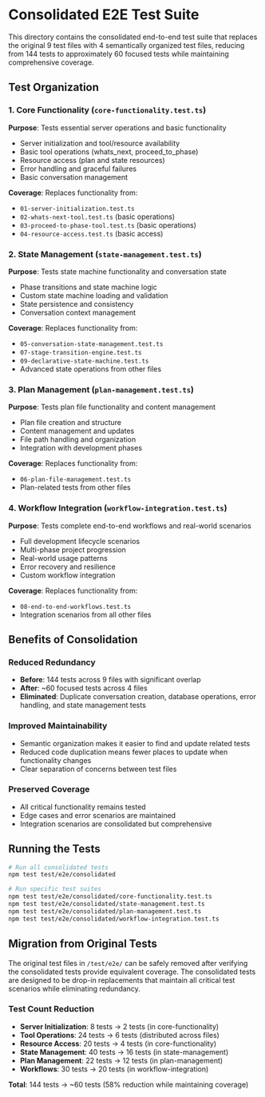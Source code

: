 # Consolidated E2E Test Suite

This directory contains the consolidated end-to-end test suite that replaces the original 9 test files with 4 semantically organized test files, reducing from 144 tests to approximately 60 focused tests while maintaining comprehensive coverage.

## Test Organization

### 1. Core Functionality (`core-functionality.test.ts`)

**Purpose**: Tests essential server operations and basic functionality

- Server initialization and tool/resource availability
- Basic tool operations (whats_next, proceed_to_phase)
- Resource access (plan and state resources)
- Error handling and graceful failures
- Basic conversation management

**Coverage**: Replaces functionality from:

- `01-server-initialization.test.ts`
- `02-whats-next-tool.test.ts` (basic operations)
- `03-proceed-to-phase-tool.test.ts` (basic operations)
- `04-resource-access.test.ts` (basic access)

### 2. State Management (`state-management.test.ts`)

**Purpose**: Tests state machine functionality and conversation state

- Phase transitions and state machine logic
- Custom state machine loading and validation
- State persistence and consistency
- Conversation context management

**Coverage**: Replaces functionality from:

- `05-conversation-state-management.test.ts`
- `07-stage-transition-engine.test.ts`
- `09-declarative-state-machine.test.ts`
- Advanced state operations from other files

### 3. Plan Management (`plan-management.test.ts`)

**Purpose**: Tests plan file functionality and content management

- Plan file creation and structure
- Content management and updates
- File path handling and organization
- Integration with development phases

**Coverage**: Replaces functionality from:

- `06-plan-file-management.test.ts`
- Plan-related tests from other files

### 4. Workflow Integration (`workflow-integration.test.ts`)

**Purpose**: Tests complete end-to-end workflows and real-world scenarios

- Full development lifecycle scenarios
- Multi-phase project progression
- Real-world usage patterns
- Error recovery and resilience
- Custom workflow integration

**Coverage**: Replaces functionality from:

- `08-end-to-end-workflows.test.ts`
- Integration scenarios from all other files

## Benefits of Consolidation

### Reduced Redundancy

- **Before**: 144 tests across 9 files with significant overlap
- **After**: ~60 focused tests across 4 files
- **Eliminated**: Duplicate conversation creation, database operations, error handling, and state management tests

### Improved Maintainability

- Semantic organization makes it easier to find and update related tests
- Reduced code duplication means fewer places to update when functionality changes
- Clear separation of concerns between test files

### Preserved Coverage

- All critical functionality remains tested
- Edge cases and error scenarios are maintained
- Integration scenarios are consolidated but comprehensive

## Running the Tests

```bash
# Run all consolidated tests
npm test test/e2e/consolidated

# Run specific test suites
npm test test/e2e/consolidated/core-functionality.test.ts
npm test test/e2e/consolidated/state-management.test.ts
npm test test/e2e/consolidated/plan-management.test.ts
npm test test/e2e/consolidated/workflow-integration.test.ts
```

## Migration from Original Tests

The original test files in `/test/e2e/` can be safely removed after verifying the consolidated tests provide equivalent coverage. The consolidated tests are designed to be drop-in replacements that maintain all critical test scenarios while eliminating redundancy.

### Test Count Reduction

- **Server Initialization**: 8 tests → 2 tests (in core-functionality)
- **Tool Operations**: 24 tests → 6 tests (distributed across files)
- **Resource Access**: 20 tests → 4 tests (in core-functionality)
- **State Management**: 40 tests → 16 tests (in state-management)
- **Plan Management**: 22 tests → 12 tests (in plan-management)
- **Workflows**: 30 tests → 20 tests (in workflow-integration)

**Total**: 144 tests → ~60 tests (58% reduction while maintaining coverage)
